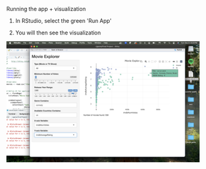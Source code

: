 Running the app + visualization 

1. In RStudio, select the green 'Run App' 


2. You will then see the visualization 

<img src="./sc.JPEG" alt="Visualization">
